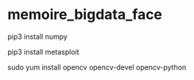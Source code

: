 # memoire_bigdata_face

pip3 install numpy


pip3 install metasploit


sudo yum install opencv opencv-devel opencv-python
